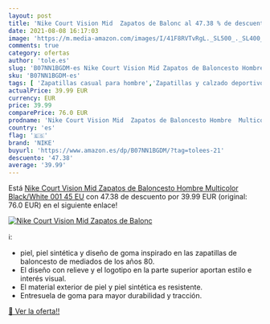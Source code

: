 ```yaml
---
layout: post
title: 'Nike Court Vision Mid  Zapatos de Balonc al 47.38 % de descuento'
date: 2021-08-08 16:17:03
image: 'https://m.media-amazon.com/images/I/41F8RVTvRgL._SL500_._SL400_.jpg'
comments: true
category: ofertas
author: 'tole.es'
slug: 'B07NN1BGDM-es Nike Court Vision Mid Zapatos de Baloncesto Hombre...'
sku: 'B07NN1BGDM-es'
tags: [ 'Zapatillas casual para hombre','Zapatillas y calzado deportivo para hombre','Zapatos','Zapatos para hombre','Zapatos y complementos','nike','zapatos', ]
actualPrice: 39.99 EUR
currency: EUR
price: 39.99
comparePrice: 76.0 EUR
prodname: 'Nike Court Vision Mid  Zapatos de Baloncesto Hombre  Multicolor  Black/White 001   45 EU'
country: 'es'
flag: '🇪🇸'
brand: 'NIKE'
buyurl: 'https://www.amazon.es/dp/B07NN1BGDM/?tag=tolees-21'
descuento: '47.38'
average: '39.99'
---
```


Está [Nike Court Vision Mid  Zapatos de Baloncesto Hombre  Multicolor  Black/White 001   45 EU](https://www.amazon.es/dp/B07NN1BGDM/?tag=tolees-21) con 47.38 de descuento por 39.99 EUR (original: 76.0 EUR) en el siguiente enlace!

[![Nike Court Vision Mid  Zapatos de Balonc](https://m.media-amazon.com/images/I/41F8RVTvRgL._SL500_._SL400_.jpg)](https://www.amazon.es/dp/B07NN1BGDM/?tag=tolees-21)

ℹ️:

- piel, piel sintética y diseño de goma inspirado en las zapatillas de baloncesto de mediados de los años 80.
- El diseño con relieve y el logotipo en la parte superior aportan estilo e interés visual.
- El material exterior de piel y piel sintética es resistente.
- Entresuela de goma para mayor durabilidad y tracción.

[🛒 Ver la oferta!!](https://www.amazon.es/dp/B07NN1BGDM/?tag=tolees-21)
